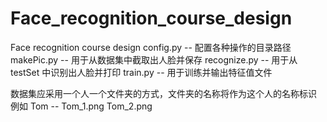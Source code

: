 # Face_recognition_course_design

Face recognition course design
config.py -- 配置各种操作的目录路径
makePic.py -- 用于从数据集中截取出人脸并保存
recognize.py -- 用于从 testSet 中识别出人脸并打印
train.py -- 用于训练并输出特征值文件

数据集应采用一个人一个文件夹的方式，文件夹的名称将作为这个人的名称标识
例如 Tom -- Tom_1.png Tom_2.png
